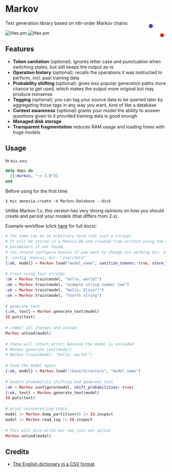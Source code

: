 # Markov
<img align="right" src="logo/logo.png" onerror="this.src = 'assets/logo.png'">

Text generation library based on nth-order Markov chains

![Hex.pm](https://img.shields.io/hexpm/v/markov)
![Hex.pm](https://img.shields.io/hexpm/dd/markov)

## Features
  - **Token sanitation** (optional): ignores letter case and punctuation when switching states, but still keeps the output as-is
  - **Operation history** (optional): recalls the operations it was instructed to perform, incl. past training data
  - **Probability shifting** (optional): gives less popular generation paths more chance to get used, which makes the output more original but may produce nonsense
  - **Tagging** (optional): you can tag your source data to be queried later by aggregating those tags in any way you want, kind of like a database
  - **Context awareness** (optional) grants your model the ability to answer questions given to it provided training data is good enough
  - **Managed disk storage**
  - **Transparent fragmentation** reduces RAM usage and loading times with huge models

## Usage
In `mix.exs`:
```elixir
defp deps do
  [{:markov, "~> 3.0"}]
end
```
Before using for the first time:
```
$ mix amnesia.create -d Markov.Database --disk
```

Unlike Markov 1.x, this version has very strong opinions on how you should create and persist your models (that differs from 2.x).

Example workflow (click [here](https://hexdocs.pm/markov/api-reference.html) for full docs):
```elixir
# The name can be an arbitrary term (not just a string).
# It will be stored in a Mnesia DB and created from scratch using the specified
# parameters if not found.
# You should configure mnesia if you want to change its working dir, e.g.:
# `config :mnesia, dir: "/var/data"`
{:ok, model} = Markov.load("model_name", sanitize_tokens: true, store_log: [:train])

# train using four strings
:ok = Markov.train(model, "hello, world!")
:ok = Markov.train(model, "example string number two")
:ok = Markov.train(model, "hello, Elixir!")
:ok = Markov.train(model, "fourth string")

# generate text
{:ok, text} = Markov.generate_text(model)
IO.puts(text)

# commit all changes and unload
Markov.unload(model)

# these will return errors because the model is unloaded
# Markov.generate_text(model)
# Markov.train(model, "hello, world!")

# load the model again
{:ok, model} = Markov.load("/base/directory", "model_name")

# enable probability shifting and generate text
:ok = Markov.configure(model, shift_probabilities: true)
{:ok, text} = Markov.generate_text(model)
IO.puts(text)

# print uninteresting stats
model |> Markov.dump_partition(0) |> IO.inspect
model |> Markov.read_log |> IO.inspect

# this will also write our new just-set option
Markov.unload(model)
```

## Credits
  - [The English dictionary in a CSV format](https://www.bragitoff.com/2016/03/english-dictionary-in-csv-format/)
